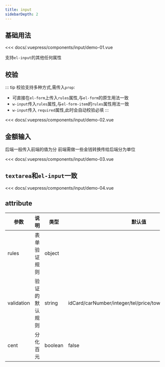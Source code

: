 ```yaml
---
title: input
sidebarDepth: 2
---
```


## 基础用法

<demo-block>
<input-demo-01 slot="source"></input-demo-01>
<<< docs/.vuepress/components/input/demo-01.vue

支持`el-input`的其他任何属性

</demo-block>

## 校验
::: tip
校验支持多种方式,需传入`prop`:
- 可直接在`el-form`上传入`rules`属性,与`el-form`的原生用法一致
- `w-input`传入`rules`属性,与`el-form-item`的`rules`属性用法一致
- `w-input`传入 `required`属性,此时会自动校验必填
:::

<demo-block>
<input-demo-02 slot="source"></input-demo-02>
<<< docs/.vuepress/components/input/demo-02.vue
</demo-block>


## 金额输入
后端一般传入前端的值为分 前端需做一些金钱转换传给后端分为单位

<demo-block>
<input-demo-03 slot="source"></input-demo-03>
<<< docs/.vuepress/components/input/demo-03.vue
</demo-block>

## `textarea`和`el-input`一致

<demo-block>
<input-demo-04 slot="source"></input-demo-04>
<<< docs/.vuepress/components/input/demo-04.vue
</demo-block>


## attribute
| 参数       | 说明           | 类型    | 默认值                                                    |
| ---------- | -------------- | ------- | --------------------------------------------------------- |
| rules      | 表单验证规则   | object  |                                                           |
| validation | 验证的默认规则 | string  | idCard/carNumber/integer/tel/price/towPointReg/percentReg |
| cent       | 分化百元       | boolean | false                                                     |
